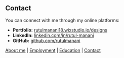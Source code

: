 ## Contact

You can connect with me through my online platforms:

- **Portfolio:** [rutulmanani18.wixstudio.io/designs](https://rutulmanani18.wixstudio.io/designs)
- **LinkedIn:** [linkedin.com/in/rutul-manani](https://linkedin.com/in/rutul-manani/)
- **GitHub:** [github.com/rutulmanani](https://github.com/rutulmanani)

[About me](index) | 
[Employment](employment) | 
[Education](education) | 
[Contact](contact)